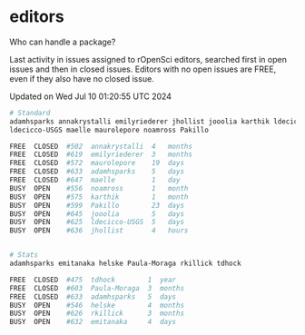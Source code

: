 # editors

Who can handle a package?

Last activity in issues assigned to rOpenSci editors, searched first in open
issues and then in closed issues. Editors with no open issues are FREE, even if
they also have no closed issue.


Updated on Wed Jul 10 01:20:55 UTC 2024

```bash
# Standard
adamhsparks annakrystalli emilyriederer jhollist jooolia karthik ldecicco
ldecicco-USGS maelle maurolepore noamross Pakillo

FREE  CLOSED  #502  annakrystalli  4   months
FREE  CLOSED  #619  emilyriederer  3   months
FREE  CLOSED  #572  maurolepore    19  days
FREE  CLOSED  #633  adamhsparks    5   days
FREE  CLOSED  #647  maelle         1   day
BUSY  OPEN    #556  noamross       1   month
BUSY  OPEN    #575  karthik        1   month
BUSY  OPEN    #599  Pakillo        23  days
BUSY  OPEN    #645  jooolia        5   days
BUSY  OPEN    #625  ldecicco-USGS  5   days
BUSY  OPEN    #636  jhollist       4   hours


# Stats
adamhsparks emitanaka helske Paula-Moraga rkillick tdhock

FREE  CLOSED  #475  tdhock        1  year
FREE  CLOSED  #603  Paula-Moraga  3  months
FREE  CLOSED  #633  adamhsparks   5  days
BUSY  OPEN    #546  helske        4  months
BUSY  OPEN    #626  rkillick      3  months
BUSY  OPEN    #632  emitanaka     4  days
```
